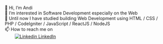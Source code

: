 👋 Hi, I’m Andi
<br>👀 I’m interested in Software Development especially on the Web
<br>🌱 Until now I have studied building Web Development using HTML / CSS / PHP / CodeIgniter / JavaScript / ReactJS / NodeJS
<br>📫 How to reach me on
<br>&nbsp;&nbsp;&nbsp;&nbsp;&nbsp;&nbsp;&nbsp;&nbsp;[![Linkedin](https://i.stack.imgur.com/gVE0j.png) LinkedIn](https://www.linkedin.com/in/andi-paris-bachtiar/)

<!---
andiparis/andiparis is a ✨ special ✨ repository because its `README.md` (this file) appears on your GitHub profile.
You can click the Preview link to take a look at your changes.
--->

